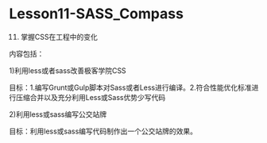 # Lesson11-SASS_Compass
11. 掌握CSS在工程中的变化

内容包括：

1)利用less或者sass改善极客学院CSS

目标：1.编写Grunt或Gulp脚本对Sass或者Less进行编译。2.符合性能优化标准进行压缩合并以及充分利用Less或Sass优势少写代码

2)利用less或sass编写公交站牌

目标：利用less或sass编写代码制作出一个公交站牌的效果。


